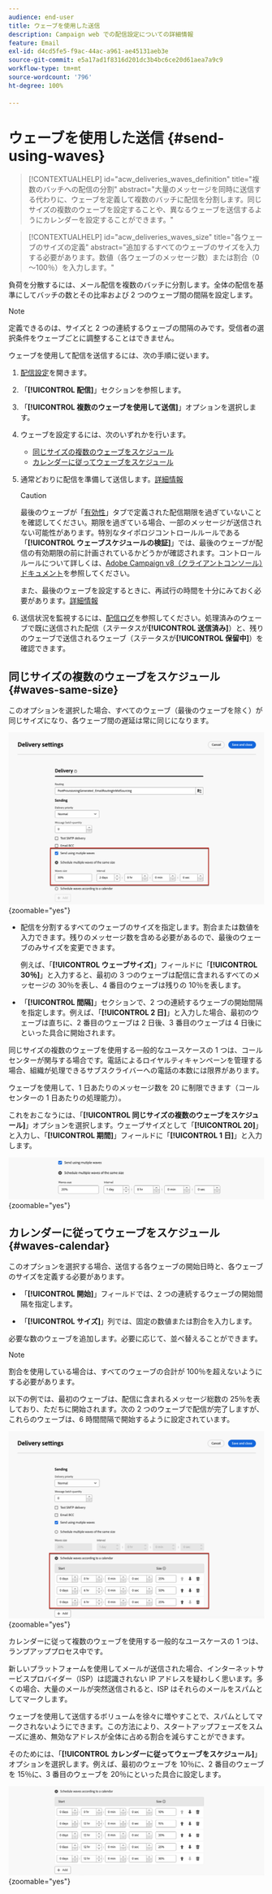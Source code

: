 ```yaml
---
audience: end-user
title: ウェーブを使用した送信
description: Campaign web での配信設定についての詳細情報
feature: Email
exl-id: d4cd5fe5-f9ac-44ac-a961-ae45131aeb3e
source-git-commit: e5a17ad1f8316d201dc3b4bc6ce20d61aea7a9c9
workflow-type: tm+mt
source-wordcount: '796'
ht-degree: 100%

---
```


# ウェーブを使用した送信 {#send-using-waves}

>[!CONTEXTUALHELP]
>id="acw_deliveries_waves_definition"
>title="複数のバッチへの配信の分割"
>abstract="大量のメッセージを同時に送信する代わりに、ウェーブを定義して複数のバッチに配信を分割します。同じサイズの複数のウェーブを設定することや、異なるウェーブを送信するようにカレンダーを設定することができます。"

>[!CONTEXTUALHELP]
>id="acw_deliveries_waves_size"
>title="各ウェーブのサイズの定義"
>abstract="追加するすべてのウェーブのサイズを入力する必要があります。数値（各ウェーブのメッセージ数）または割合（0～100％）を入力します。"

負荷を分散するには、メール配信を複数のバッチに分割します。全体の配信を基準にしてバッチの数とその比率および 2 つのウェーブ間の間隔を設定します。

>[!NOTE]
>
>定義できるのは、サイズと 2 つの連続するウェーブの間隔のみです。受信者の選択条件をウェーブごとに調整することはできません。

ウェーブを使用して配信を送信するには、次の手順に従います。

1. [配信設定](delivery-settings.md#retries)を開きます。

1. 「**[!UICONTROL 配信]**」セクションを参照します。

1. 「**[!UICONTROL 複数のウェーブを使用して送信]**」オプションを選択します。

1. ウェーブを設定するには、次のいずれかを行います。

   * [同じサイズの複数のウェーブをスケジュール](#waves-same-size)
   * [カレンダーに従ってウェーブをスケジュール](#waves-calendar)

1. 通常どおりに配信を準備して送信します。[詳細情報](../msg/gs-deliveries.md)

   >[!CAUTION]
   >
   >最後のウェーブが「[有効性](delivery-settings.md#validity)」タブで定義された配信期限を過ぎていないことを確認してください。期限を過ぎている場合、一部のメッセージが送信されない可能性があります。特別なタイポロジコントロールルールである「**[!UICONTROL ウェーブスケジュールの検証]**」では、最後のウェーブが配信の有効期限の前に計画されているかどうかが確認されます。コントロールルールについて詳しくは、[Adobe Campaign v8（クライアントコンソール）ドキュメント](https://experienceleague.adobe.com/docs/campaign/automation/campaign-optimization/control-rules.html?lang=ja)を参照してください。
   >
   >また、最後のウェーブを設定するときに、再試行の時間を十分にみておく必要があります。[詳細情報](delivery-settings.md#retries)

1. 送信状況を監視するには、[配信ログ](../monitor/delivery-logs.md)を参照してください。処理済みのウェーブで既に送信された配信（ステータスが&#x200B;**[!UICONTROL 送信済み]**）と、残りのウェーブで送信されるウェーブ（ステータスが&#x200B;**[!UICONTROL 保留中]**）を確認できます。

## 同じサイズの複数のウェーブをスケジュール {#waves-same-size}

このオプションを選択した場合、すべてのウェーブ（最後のウェーブを除く）が同じサイズになり、各ウェーブ間の遅延は常に同じになります。

![](assets/waves-same-size.png){zoomable=&quot;yes&quot;}

* 配信を分割するすべてのウェーブのサイズを指定します。割合または数値を入力できます。残りのメッセージ数を含める必要があるので、最後のウェーブのみサイズを変更できます。

  例えば、「**[!UICONTROL ウェーブサイズ]**」フィールドに「**[!UICONTROL 30％]**」と入力すると、最初の 3 つのウェーブは配信に含まれるすべてのメッセージの 30％を表し、4 番目のウェーブは残りの 10％を表します。

* 「**[!UICONTROL 間隔]**」セクションで、2 つの連続するウェーブの開始間隔を指定します。例えば、「**[!UICONTROL 2 日]**」と入力した場合、最初のウェーブは直ちに、2 番目のウェーブは 2 日後、3 番目のウェーブは 4 日後にといった具合に開始されます。

同じサイズの複数のウェーブを使用する一般的なユースケースの 1 つは、コールセンターが関与する場合です。電話によるロイヤルティキャンペーンを管理する場合、組織が処理できるサブスクライバーへの電話の本数には限界があります。


ウェーブを使用して、1 日あたりのメッセージ数を 20 に制限できます（コールセンターの 1 日あたりの処理能力）。

これをおこなうには、「**[!UICONTROL 同じサイズの複数のウェーブをスケジュール]**」オプションを選択します。ウェーブサイズとして「**[!UICONTROL 20]**」と入力し、「**[!UICONTROL 期間]**」フィールドに「**[!UICONTROL 1 日]**」と入力します。

![](assets/waves-call-center.png){zoomable=&quot;yes&quot;}

## カレンダーに従ってウェーブをスケジュール {#waves-calendar}

このオプションを選択する場合、送信する各ウェーブの開始日時と、各ウェーブのサイズを定義する必要があります。

* 「**[!UICONTROL 開始]**」フィールドでは、2 つの連続するウェーブの開始間隔を指定します。

* 「**[!UICONTROL サイズ]**」列では、固定の数値または割合を入力します。

必要な数のウェーブを追加します。必要に応じて、並べ替えることができます。

>[!NOTE]
>
>割合を使用している場合は、すべてのウェーブの合計が 100％を超えないようにする必要があります。

以下の例では、最初のウェーブは、配信に含まれるメッセージ総数の 25％を表しており、ただちに開始されます。次の 2 つのウェーブで配信が完了しますが、これらのウェーブは、6 時間間隔で開始するように設定されています。

![](assets/waves-calendar.png){zoomable=&quot;yes&quot;}

カレンダーに従って複数のウェーブを使用する一般的なユースケースの 1 つは、ランプアッププロセス中です。

新しいプラットフォームを使用してメールが送信された場合、インターネットサービスプロバイダー（ISP）は認識されない IP アドレスを疑わしく思います。多くの場合、大量のメールが突然送信されると、ISP はそれらのメールをスパムとしてマークします。

ウェーブを使用して送信するボリュームを徐々に増やすことで、スパムとしてマークされないようにできます。この方法により、スタートアップフェーズをスムーズに進め、無効なアドレスが全体に占める割合を減らすことができます。

そのためには、「**[!UICONTROL カレンダーに従ってウェーブをスケジュール]**」オプションを選択します。例えば、最初のウェーブを 10％に、2 番目のウェーブを 15％に、3 番目のウェーブを 20％にといった具合に設定します。

![](assets/waves-ramp-up.png){zoomable=&quot;yes&quot;}
